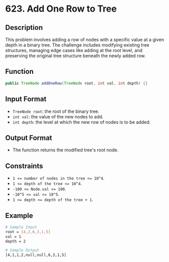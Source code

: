 # 623. Add One Row to Tree

## Description

This problem involves adding a row of nodes with a specific value at a given depth in a binary tree. The challenge includes modifying existing tree structures, managing edge cases like adding at the root level, and preserving the original tree structure beneath the newly added row.

## Function

```java
public TreeNode addOneRow(TreeNode root, int val, int depth) {}
```

## Input Format

- `TreeNode root`: the root of the binary tree.
- `int val`: the value of the new nodes to add.
- `int depth`: the level at which the new row of nodes is to be added.

## Output Format

- The function returns the modified tree's root node.

## Constraints

- `1 <= number of nodes in the tree <= 10^4`.
- `1 <= depth of the tree <= 10^4`.
- `-100 <= Node.val <= 100`.
- `-10^5 <= val <= 10^5`.
- `1 <= depth <= depth of the tree + 1`.

## Example

```bash
# Sample Input
root = [4,2,6,3,1,5]
val = 1
depth = 2

# Sample Output
[4,1,1,2,null,null,6,3,1,5]
```
